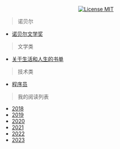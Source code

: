 <p align="center">
  <a href="https://www.skillnull.com"><img src="https://skillnull.com/others/images/brand/MIT.svg" alt="License MIT"></a>
</p>

> 诺贝尔
* [诺贝尔文学奖](/Nobel/literature.md)

> 文学类
* [关于生活和人生的书单](/Literature/life.md)

> 技术类
* [程序员](/Technology/programmer.md)

> 我的阅读列表
* [2018](/MyReadList/2018.md)
* [2019](/MyReadList/2019.md)
* [2020](/MyReadList/2020.md)
* [2021](/MyReadList/2021.md)
* [2022](/MyReadList/2022.md)
* [2023](/MyReadList/2023.md)

